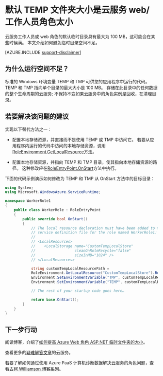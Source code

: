 <properties
   pageTitle="默认 TEMP 文件夹大小是角色太小 |Microsoft Azure"
   description="云服务角色都有一个有限的空间的临时文件夹。 本文提供了一些建议，如何避免磁盘空间不足。"
   services="cloud-services"
   documentationCenter=""
   authors="simonxjx"
   manager="felixwu"
   editor=""
   tags="top-support-issue"/>
<tags
   ms.service="cloud-services"
   ms.devlang="na"
   ms.topic="article"
   ms.tgt_pltfrm="na"
   ms.workload="tbd"
   ms.date="10/12/2016"
   ms.author="v-six" />

# <a name="default-temp-folder-size-is-too-small-on-a-cloud-service-webworker-role"></a>默认 TEMP 文件夹大小是云服务 web/工作人员角色太小

云服务工作人员或 web 角色的默认临时目录具有最大为 100 MB，这可能会在某些时候满。 本文介绍如何避免临时目录空间不足。

[AZURE.INCLUDE [support-disclaimer](../../includes/support-disclaimer.md)]

## <a name="why-do-i-run-out-of-space"></a>为什么运行空间不足？

标准的 Windows 环境变量 TEMP 和 TMP 可供您的应用程序中运行的代码。 TEMP 和 TMP 指向单个目录的最大大小是 100 MB。 存储在此目录中的任何数据的整个生命周期的云服务; 不保持不变如果云服务中的角色实例是回收，在清理目录。

## <a name="suggestion-to-fix-the-problem"></a>若要解决该问题的建议

实现以下替代方法之一︰

- 配置本地存储资源，并直接而不是使用 TEMP 或 TMP 中访问它。 若要从应用程序内运行的代码中访问的本地存储资源，调用[RoleEnvironment.GetLocalResource](https://msdn.microsoft.com/library/microsoft.windowsazure.serviceruntime.roleenvironment.getlocalresource.aspx)方法。 

- 配置本地存储资源，并指向 TEMP 和 TMP 目录，使其指向本地存储资源的路径。 这种修改应在[RoleEntryPoint.OnStart](https://msdn.microsoft.com/library/microsoft.windowsazure.serviceruntime.roleentrypoint.onstart.aspx)方法中执行。

下面的代码示例演示如何修改为 TEMP 和 TMP 从 OnStart 方法中的目标目录︰


```csharp
using System;
using Microsoft.WindowsAzure.ServiceRuntime;

namespace WorkerRole1
{
    public class WorkerRole : RoleEntryPoint
    {
        public override bool OnStart()
        {
            // The local resource declaration must have been added to the
            // service definition file for the role named WorkerRole1:
            //
            // <LocalResources>
            //    <LocalStorage name="CustomTempLocalStore"
            //                  cleanOnRoleRecycle="false"
            //                  sizeInMB="1024" />
            // </LocalResources>

            string customTempLocalResourcePath =
            RoleEnvironment.GetLocalResource("CustomTempLocalStore").RootPath;
            Environment.SetEnvironmentVariable("TMP", customTempLocalResourcePath);
            Environment.SetEnvironmentVariable("TEMP", customTempLocalResourcePath);

            // The rest of your startup code goes here…

            return base.OnStart();
        }
    }
}
```

## <a name="next-steps"></a>下一步行动

阅读博客，介绍了[如何提高 Azure Web 角色 ASP.NET 临时文件夹的大小](http://blogs.msdn.com/b/kwill/archive/2011/07/18/how-to-increase-the-size-of-the-windows-azure-web-role-asp-net-temporary-folder.aspx)。

查看更多的[疑难解答文章](/?tag=top-support-issue&product=cloud-services)的云服务。

若要了解如何通过使用 Azure PaaS 计算机诊断数据解决云服务的角色问题，查看[古柯 Williamson 博客系列](http://blogs.msdn.com/b/kwill/archive/2013/08/09/windows-azure-paas-compute-diagnostics-data.aspx)。
